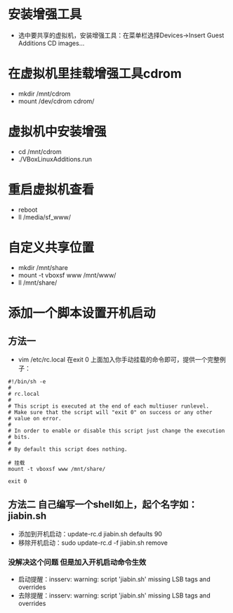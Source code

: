 # 安装增强工具
* 选中要共享的虚拟机，安装增强工具：在菜单栏选择Devices->Insert Guest Additions CD images...

# 在虚拟机里挂载增强工具cdrom
* mkdir /mnt/cdrom
* mount /dev/cdrom cdrom/

# 虚拟机中安装增强
* cd /mnt/cdrom
* ./VBoxLinuxAdditions.run

# 重启虚拟机查看
* reboot
* ll /media/sf_www/

# 自定义共享位置
* mkdir /mnt/share
* mount -t vboxsf www /mnt/www/
* ll /mnt/share/ 

# 添加一个脚本设置开机启动
##  方法一
* vim /etc/rc.local 在exit 0 上面加入你手动挂载的命令即可，提供一个完整例子：

```
#!/bin/sh -e
#
# rc.local
#
# This script is executed at the end of each multiuser runlevel.
# Make sure that the script will "exit 0" on success or any other
# value on error.
#
# In order to enable or disable this script just change the execution
# bits.
#
# By default this script does nothing.

# 挂载
mount -t vboxsf www /mnt/share/

exit 0
```
## 方法二 自己编写一个shell如上，起个名字如：jiabin.sh
* 添加到开机启动：update-rc.d jiabin.sh defaults 90
* 移除开机启动：sudo update-rc.d -f jiabin.sh remove

### 没解决这个问题 但是加入开机启动命令生效
* 启动提醒：insserv: warning: script 'jiabin.sh' missing LSB tags and overrides
* 去除提醒：insserv: warning: script 'jiabin.sh' missing LSB tags and overrides
